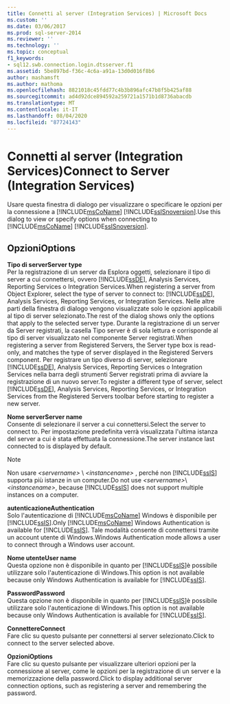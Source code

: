 ```yaml
---
title: Connetti al server (Integration Services) | Microsoft Docs
ms.custom: ''
ms.date: 03/06/2017
ms.prod: sql-server-2014
ms.reviewer: ''
ms.technology: ''
ms.topic: conceptual
f1_keywords:
- sql12.swb.connection.login.dtsserver.f1
ms.assetid: 5be897bd-f36c-4c6a-a91a-13d0d016f8b6
author: mashamsft
ms.author: mathoma
ms.openlocfilehash: 8821018c45fdd77c4b3b896afc47b8f5b425af88
ms.sourcegitcommit: ad4d92dce894592a259721a1571b1d8736abacdb
ms.translationtype: MT
ms.contentlocale: it-IT
ms.lasthandoff: 08/04/2020
ms.locfileid: "87724143"
---
```

# <a name="connect-to-server-integration-services"></a><span data-ttu-id="72678-102">Connetti al server (Integration Services)</span><span class="sxs-lookup"><span data-stu-id="72678-102">Connect to Server (Integration Services)</span></span>
  <span data-ttu-id="72678-103">Usare questa finestra di dialogo per visualizzare o specificare le opzioni per la connessione a [!INCLUDE[msCoName](../includes/msconame-md.md)] [!INCLUDE[ssISnoversion](../includes/ssisnoversion-md.md)].</span><span class="sxs-lookup"><span data-stu-id="72678-103">Use this dialog to view or specify options when connecting to [!INCLUDE[msCoName](../includes/msconame-md.md)] [!INCLUDE[ssISnoversion](../includes/ssisnoversion-md.md)].</span></span>  
  
## <a name="options"></a><span data-ttu-id="72678-104">Opzioni</span><span class="sxs-lookup"><span data-stu-id="72678-104">Options</span></span>  
 <span data-ttu-id="72678-105">**Tipo di server**</span><span class="sxs-lookup"><span data-stu-id="72678-105">**Server type**</span></span>  
 <span data-ttu-id="72678-106">Per la registrazione di un server da Esplora oggetti, selezionare il tipo di server a cui connettersi, ovvero [!INCLUDE[ssDE](../includes/ssde-md.md)], Analysis Services, Reporting Services o Integration Services.</span><span class="sxs-lookup"><span data-stu-id="72678-106">When registering a server from Object Explorer, select the type of server to connect to: [!INCLUDE[ssDE](../includes/ssde-md.md)], Analysis Services, Reporting Services, or Integration Services.</span></span> <span data-ttu-id="72678-107">Nelle altre parti della finestra di dialogo vengono visualizzate solo le opzioni applicabili al tipo di server selezionato.</span><span class="sxs-lookup"><span data-stu-id="72678-107">The rest of the dialog shows only the options that apply to the selected server type.</span></span> <span data-ttu-id="72678-108">Durante la registrazione di un server da Server registrati, la casella Tipo server è di sola lettura e corrisponde al tipo di server visualizzato nel componente Server registrati.</span><span class="sxs-lookup"><span data-stu-id="72678-108">When registering a server from Registered Servers, the Server type box is read-only, and matches the type of server displayed in the Registered Servers component.</span></span> <span data-ttu-id="72678-109">Per registrare un tipo diverso di server, selezionare [!INCLUDE[ssDE](../includes/ssde-md.md)], Analysis Services, Reporting Services o Integration Services nella barra degli strumenti Server registrati prima di avviare la registrazione di un nuovo server.</span><span class="sxs-lookup"><span data-stu-id="72678-109">To register a different type of server, select [!INCLUDE[ssDE](../includes/ssde-md.md)], Analysis Services, Reporting Services, or Integration Services from the Registered Servers toolbar before starting to register a new server.</span></span>  
  
 <span data-ttu-id="72678-110">**Nome server**</span><span class="sxs-lookup"><span data-stu-id="72678-110">**Server name**</span></span>  
 <span data-ttu-id="72678-111">Consente di selezionare il server a cui connettersi.</span><span class="sxs-lookup"><span data-stu-id="72678-111">Select the server to connect to.</span></span> <span data-ttu-id="72678-112">Per impostazione predefinita verrà visualizzata l'ultima istanza del server a cui è stata effettuata la connessione.</span><span class="sxs-lookup"><span data-stu-id="72678-112">The server instance last connected to is displayed by default.</span></span>  
  
> [!NOTE]  
>  <span data-ttu-id="72678-113">Non usare *\<servername>* \\ *\<instancename>* , perché non [!INCLUDE[ssIS](../includes/ssis-md.md)] supporta più istanze in un computer.</span><span class="sxs-lookup"><span data-stu-id="72678-113">Do not use *\<servername>*\\*\<instancename>*, because [!INCLUDE[ssIS](../includes/ssis-md.md)] does not support multiple instances on a computer.</span></span>  
  
 <span data-ttu-id="72678-114">**autenticazione**</span><span class="sxs-lookup"><span data-stu-id="72678-114">**Authentication**</span></span>  
 <span data-ttu-id="72678-115">Solo l'autenticazione di [!INCLUDE[msCoName](../includes/msconame-md.md)] Windows è disponibile per [!INCLUDE[ssIS](../includes/ssis-md.md)].</span><span class="sxs-lookup"><span data-stu-id="72678-115">Only [!INCLUDE[msCoName](../includes/msconame-md.md)] Windows Authentication is available for [!INCLUDE[ssIS](../includes/ssis-md.md)].</span></span> <span data-ttu-id="72678-116">Tale modalità consente di connettersi tramite un account utente di Windows.</span><span class="sxs-lookup"><span data-stu-id="72678-116">Windows Authentication mode allows a user to connect through a Windows user account.</span></span>  
  
 <span data-ttu-id="72678-117">**Nome utente**</span><span class="sxs-lookup"><span data-stu-id="72678-117">**User name**</span></span>  
 <span data-ttu-id="72678-118">Questa opzione non è disponibile in quanto per [!INCLUDE[ssIS](../includes/ssis-md.md)]è possibile utilizzare solo l'autenticazione di Windows.</span><span class="sxs-lookup"><span data-stu-id="72678-118">This option is not available because only Windows Authentication is available for [!INCLUDE[ssIS](../includes/ssis-md.md)].</span></span>  
  
 <span data-ttu-id="72678-119">**Password**</span><span class="sxs-lookup"><span data-stu-id="72678-119">**Password**</span></span>  
 <span data-ttu-id="72678-120">Questa opzione non è disponibile in quanto per [!INCLUDE[ssIS](../includes/ssis-md.md)]è possibile utilizzare solo l'autenticazione di Windows.</span><span class="sxs-lookup"><span data-stu-id="72678-120">This option is not available because only Windows Authentication is available for [!INCLUDE[ssIS](../includes/ssis-md.md)].</span></span>  
  
 <span data-ttu-id="72678-121">**Connettere**</span><span class="sxs-lookup"><span data-stu-id="72678-121">**Connect**</span></span>  
 <span data-ttu-id="72678-122">Fare clic su questo pulsante per connettersi al server selezionato.</span><span class="sxs-lookup"><span data-stu-id="72678-122">Click to connect to the server selected above.</span></span>  
  
 <span data-ttu-id="72678-123">**Opzioni**</span><span class="sxs-lookup"><span data-stu-id="72678-123">**Options**</span></span>  
 <span data-ttu-id="72678-124">Fare clic su questo pulsante per visualizzare ulteriori opzioni per la connessione al server, come le opzioni per la registrazione di un server e la memorizzazione della password.</span><span class="sxs-lookup"><span data-stu-id="72678-124">Click to display additional server connection options, such as registering a server and remembering the password.</span></span>  
  
  
